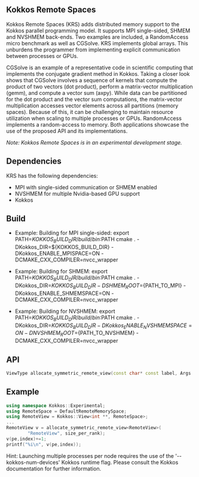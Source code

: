 ## Kokkos Remote Spaces

Kokkos Remote Spaces (KRS) adds distributed memory support to the Kokkos parallel programming model. It supports MPI single-sided, SHMEM and NVSHMEM back-ends. Two examples are included, a RandomAccess micro benchmark as well as CGSolve. KRS implements global arrays. This unburdens the programmer from implementing explicit communication between processes or GPUs.

CGSolve is an example of a representative code in scientific computing that implements the conjugate gradient method in Kokkos. Taking a closer look shows that CGSolve involves a sequence of kernels that compute the product of two vectors (dot product), perform a matrix-vector multiplication (gemm), and compute a vector sum (axpy). While data can be partitioned for the dot product and the vector sum computations, the matrix-vector multiplication accesses vector elements across all partitions (memory spaces). Because of this, it can be challenging to maintain resource utilization when scaling to multiple processes or GPUs. RandomAccess implements a random-access to memory. Both applications showcase the use of the proposed API and its implementations.

*Note: Kokkos Remote Spaces is in an experimental development stage.*

## Dependencies

KRS has the following dependencies:

- MPI with single-sided communication or SHMEM enabled
- NVSHMEM for multiple Nvidia-based GPU support
- Kokkos

## Build

- Example: Building for MPI single-sided: export PATH=${KOKKOS_BUILD_DIR}/build/bin:$PATH cmake . -DKokkos_DIR=${KOKKOS_BUILD_DIR} -DKokkos_ENABLE_MPISPACE=ON -DCMAKE_CXX_COMPILER=nvcc_wrapper

- Example: Building for SHMEM: export PATH=${KOKKOS_BUILD_DIR}/build/bin:$PATH cmake . -DKokkos_DIR=${KOKKOS_BUILD_DIR} -DSHMEM_ROOT=${PATH_TO_MPI} -DKokkos_ENABLE_SHMEMSPACE=ON -DCMAKE_CXX_COMPILER=nvcc_wrapper

- Example: Building for NVSHMEM: export PATH=${KOKKOS_BUILD_DIR}/build/bin:$PATH cmake . -DKokkos_DIR=${KOKKOS_BUILD_DIR} -DKokkos_ENABLE_NVSHMEMSPACE=ON -DNVSHMEM_ROOT=${PATH_TO_NVSHMEM} -DCMAKE_CXX_COMPILER=nvcc_wrapper

## API

```C++
ViewType allocate_symmetric_remote_view(const char* const label, Args ... args)
```

## Example

```C++
using namespace Kokkos::Experimental;
using RemoteSpace = DefaultRemoteMemorySpace;
using RemoteView = Kokkos::View<int **, RemoteSpace>;
...
RemoteView v = allocate_symmetric_remote_view<RemoteView>(
        "RemoteView", size_per_rank);
v(pe,index)+=1;
printf("%i\n", v(pe,index));
```

Hint: Launching multiple processes per node requires the use of the '--kokkos-num-devices' Kokkos runtime flag. Please consult the Kokkos documentation for further information.

